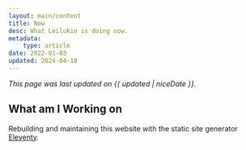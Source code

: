```yaml
---
layout: main/content
title: Now
desc: What Leilukin is doing now.
metadata:
    type: article
date: 2022-01-03
updated: 2024-04-18
---
```


*This page was last updated on {{ updated | niceDate }}.*

## What am I Working on

Rebuilding and maintaining this website with the static site generator [Eleventy](https://www.11ty.dev/).